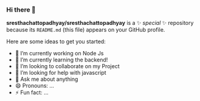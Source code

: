 ### Hi there 👋


**sresthachattopadhyay/sresthachattopadhyay** is a ✨ _special_ ✨ repository because its `README.md` (this file) appears on your GitHub profile.

Here are some ideas to get you started:

- 🔭 I’m currently working on Node Js
- 🌱 I’m currently learning the backend!
- 👯 I’m looking to collaborate on my Project
- 🤔 I’m looking for help with javascript
- 💬 Ask me about anything
- 😄 Pronouns: ...
- ⚡ Fun fact: ...

